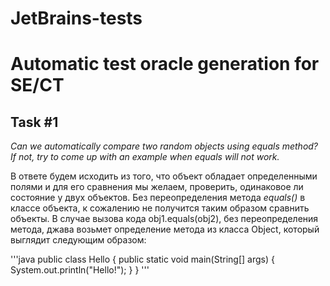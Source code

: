 # JetBrains-tests

# Automatic test oracle generation for SE/CT

## Task #1

_Can we automatically compare two random objects using equals method? If not, try to come up with an example when equals will not work._

В ответе будем исходить из того, что объект обладает определенными полями и для его сравнения мы желаем, проверить, одинаковое ли состояние у двух объектов. Без переопределения метода _equals()_ в классе объекта, к сожалению не получится таким образом сравнить объекты. В случае вызова кода obj1.equals(obj2), без переопределения метода, джава возьмет определение метода из класса Object, который выглядит следующим образом:

'''java
public class Hello {
    public static void main(String[] args) {
        System.out.println("Hello!");
    }
}
'''
